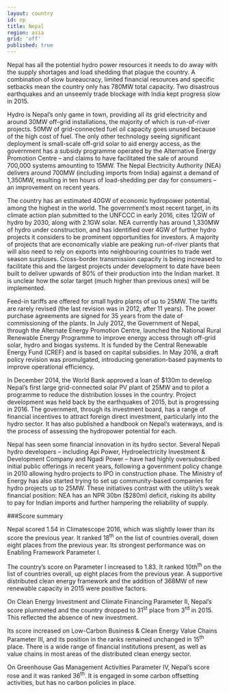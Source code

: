 ```yaml
---
layout: country
id: np
title: Nepal
region: asia
grid: 'off'
published: true
---
```

Nepal has all the potential hydro power resources it needs to do away with the supply shortages and load shedding that plague the country. A combination of slow bureaucracy, limited financial resources and specific setbacks mean the country only has 780MW total capacity. Two disastrous earthquakes and an unseemly trade blockage with India kept progress slow in 2015.

Hydro is Nepal’s only game in town, providing all its grid electricity and around 30MW off-grid installations, the majority of which is run-of-river projects. 50MW of grid-connected fuel oil capacity goes unused because of the high cost of fuel. The only other technology seeing significant deployment is small-scale off-grid solar to aid energy access, as the government has a subsidy programme operated by the Alternative Energy Promotion Centre – and claims to have facilitated the sale of around 700,000 systems amounting to 15MW.
The Nepal Electricity Authority (NEA) delivers around 700MW (including imports from India) against a demand of 1,350MW, resulting in ten hours of load-shedding per day for consumers – an improvement on recent years.

The country has an estimated 40GW of economic hydropower potential, among the highest in the world. The government’s most recent target, in its climate action plan submitted to the UNFCCC in early 2016, cites 12GW of hydro by 2030, along with 2.1GW solar.
NEA currently has around 1,330MW of hydro under construction, and has identified over 4GW of further hydro projects it considers to be prominent opportunities for investors. A majority of projects that are economically viable are peaking run-of-river plants that will also need to rely on exports into neighbouring countries to trade wet season surpluses. Cross-border transmission capacity is being increased to facilitate this and the largest projects under development to date have been built to deliver upwards of 80% of their production into the Indian market. It is unclear how the solar target (much higher than previous ones) will be implemented.

Feed-in tariffs are offered for small hydro plants of up to 25MW. The tariffs are rarely revised (the last revision was in 2012, after 11 years). The power purchase agreements are signed for 35 years from the date of commissioning of the plants.
In July 2012, the Government of Nepal, through the Alternate Energy Promotion Centre, launched the National Rural Renewable Energy Programme to improve energy access through off-grid solar, hydro and biogas systems. It is funded by the Central Renewable Energy Fund (CREF) and is based on capital subsidies. In May 2016, a draft policy revision was promulgated, introducing generation-based payments to improve operational efficiency.

In December 2014, the World Bank approved a loan of $130m to develop Nepal’s first large grid-connected solar PV plant of 25MW and to pilot a programme to reduce the distribution losses in the country. Project development was held back by the earthquakes of 2015, but is progressing in 2016.
The government, through its investment board, has a range of financial incentives to attract foreign direct investment, particularly into the hydro sector. It has also published a handbook on Nepal’s waterways, and is the process of assessing the hydropower potential for each.

Nepal has seen some financial innovation in its hydro sector. Several Nepali hydro developers – including Api Power, Hydroelectricity Investment & Development Company and Ngadi Power – have had highly oversubscribed initial public offerings in recent years, following a government policy change in 2010 allowing hydro projects to IPO in construction phase. The Ministry of Energy has also started trying to set up community-based companies for hydro projects up to 25MW. These initiatives contrast with the utility’s weak financial position: NEA has an NPR 30bn ($280m) deficit, risking its ability to pay for Indian imports and further hampering the reliability of supply.


###Score summary

Nepal scored 1.54 in Climatescope 2016, which was slightly lower than its score the previous year. It ranked 18<sup>th</sup> on the list of countries overall, down eight places from the previous year. Its strongest performance was on Enabling Framework Parameter I.

The country’s score on Parameter I increased to 1.83. It ranked 10th<sup>th</sup> on the list of countries overall, up eight places from the previous year. A supportive distributed clean energy framework and the addition of 368MW of new renewable capacity in 2015 were positive factors.

On Clean Energy Investment and Climate Financing Parameter II, Nepal’s score plummeted and the country dropped to 31<sup>st</sup> place from 3<sup>rd</sup> in 2015. This reflected the absence of new investment.

Its score increased on Low-Carbon Business & Clean Energy Value Chains Parameter III, and its position in the ranks remained unchanged in 15<sup>th</sup> place. There is a wide range of financial institutions present, as well as value chains in most areas of the distributed clean energy sector.

On Greenhouse Gas Management Activities Parameter IV, Nepal’s score rose and it was ranked 36<sup>th</sup>. It is engaged in some carbon offsetting activities, but has no carbon policies in place.
